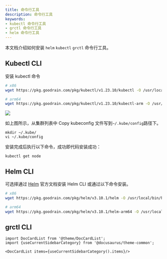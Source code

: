 ```yaml
---
title: 命令行工具
description: 命令行工具
keywords: 
- kubectl 命令行工具
- grctl 命令行工具
- helm 命令行工具
---
```


本文档介绍如何安装 `helm` `kubectl` `grctl` 命令行工具。

## Kubectl CLI

安装 kubectl 命令

```bash
# x86
wget https://pkg.goodrain.com/pkg/kubectl/v1.23.10/kubectl -O /usr/local/bin/kubectl && chmod +x /usr/local/bin/kubectl

# arm64
wget https://pkg.goodrain.com/pkg/kubectl/v1.23.10/kubectl-arm -O /usr/local/bin/kubectl && chmod +x /usr/local/bin/kubectl
```

![](https://static.goodrain.com/images/5.3/kubeconfig.png)

如上图所示，从集群列表中 Copy kubeconfig 文件写到`~/.kube/config`路径下。

```
mkdir ~/.kube/
vi ~/.kube/config
```

安装完成后执行以下命令，成功即代码安装成功：

```
kubectl get node
```

## Helm CLI

可选择通过 [Helm](https://helm.sh/zh/docs/intro/install/) 官方文档安装 Helm CLI 或通过以下命令安装。

```bash
# x86
wget https://pkg.goodrain.com/pkg/helm/v3.10.1/helm -O /usr/local/bin/helm && chmod +x /usr/local/bin/helm

# arm64
wget https://pkg.goodrain.com/pkg/helm/v3.10.1/helm-arm64 -O /usr/local/bin/helm && chmod +x /usr/local/bin/helm
```

## grctl CLI


```mdx-code-block
import DocCardList from '@theme/DocCardList';
import {useCurrentSidebarCategory} from '@docusaurus/theme-common';

<DocCardList items={useCurrentSidebarCategory().items}/>
```